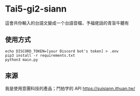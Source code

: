 # Tai5-gi2-siann
這會共你輸入的台語文變成一个台語音檔，予福佬話的青盲牛聽有

## 使用方式
```
echo DISCORD_TOKEN=[your Discord bot's token] > .env
pip3 install -r requirements.txt
python3 main.py
```

## 來源
我是使用意團科技的產品；鬥拍字的 API https://suisiann.ithuan.tw/
